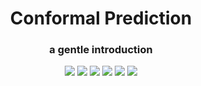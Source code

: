 <h1 align="center" style="border-bottom:none">Conformal Prediction</h1>
<h3 align="center">a gentle introduction</h3>


<p align="center">
    <a style="text-decoration:none !important;" href="https://arxiv.org/abs/2107.07511" alt="arXiv"> <img src="https://img.shields.io/badge/paper-arXiv-red" /> </a>
    <a style="text-decoration:none !important;" href="https://people.eecs.berkeley.edu/%7Eangelopoulos/blog/gentle-intro" alt="website"> <img src="https://img.shields.io/badge/website-Berkeley-yellow" /> </a>
    <a style="text-decoration:none !important;" href="https://docs.conda.io/en/latest/miniconda.html" alt="package management"> <img src="https://img.shields.io/badge/conda-env-green" /> </a>
    <a style="text-decoration:none !important;" href="https://opensource.org/licenses/MIT" alt="License"> <img src="https://img.shields.io/badge/license-MIT-blue.svg" /> </a>
    <a style="text-decoration:none !important;" href="https://arxiv.org/abs/2107.07511" alt="arXiv"> <img src="https://img.shields.io/youtube/views/nql000Lu_iE?style=social" /> </a>
    <a style="text-decoration:none !important;" href="https://twitter.com/ml_angelopoulos?ref_src=twsrc%5Etfw" alt="package management"> <img src="https://img.shields.io/twitter/follow/ml_angelopoulos?style=social" /> </a>
</p>

